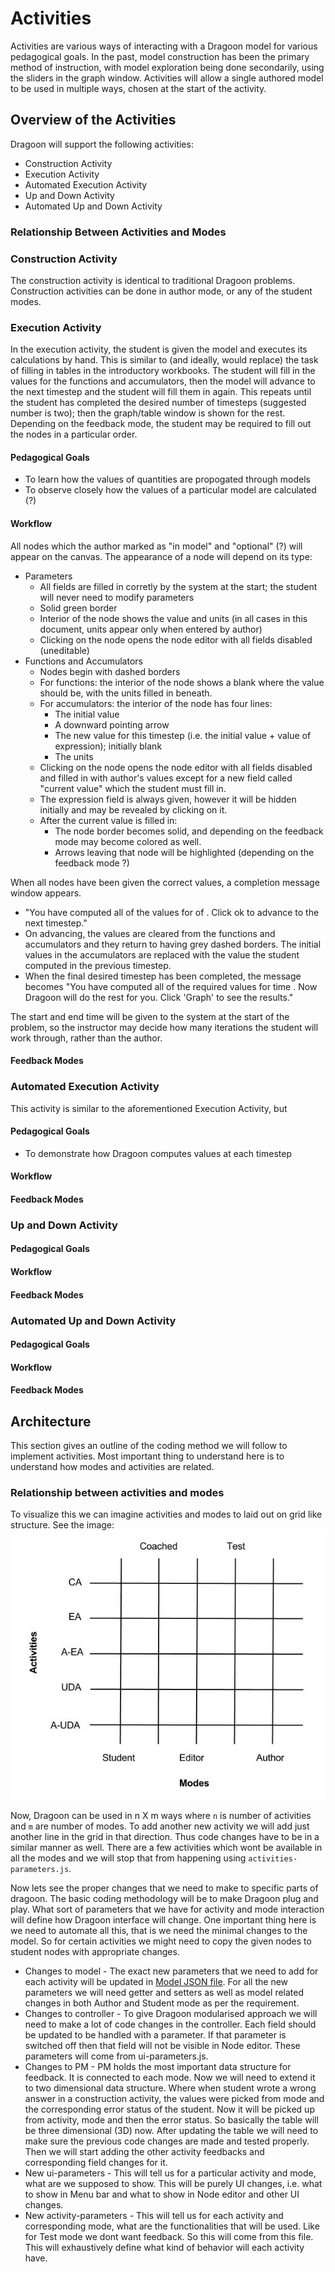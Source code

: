 # Activities #

Activities are various ways of interacting with a Dragoon model for various pedagogical goals.  In the past, model construction has been the primary method of instruction, with model exploration being done secondarily, using the sliders in the graph window.  Activities will allow a single authored model to be used in multiple ways, chosen at the start of the activity.

## Overview of the Activities
Dragoon will support the following activities:
* Construction Activity
* Execution Activity
* Automated Execution Activity
* Up and Down Activity
* Automated Up and Down Activity

### Relationship Between Activities and Modes

### Construction Activity
The construction activity is identical to traditional Dragoon problems.  Construction activities can be done in author mode, or any of the student modes.

### Execution Activity
In the execution activity, the student is given the model and executes its calculations by hand.  This is similar to (and ideally, would replace) the task of filling in tables in the introductory workbooks.  The student will fill in the values for the functions and accumulators, then the model will advance to the next timestep and the student will fill them in again.  This repeats until the student has completed the desired number of timesteps (suggested number is two); then the graph/table window is shown for the rest.  Depending on the feedback mode, the student may be required to fill out the nodes in a particular order.

#### Pedagogical Goals
* To learn how the values of quantities are propogated through models
* To observe closely how the values of a particular model are calculated (?)

#### Workflow
All nodes which the author marked as "in model" and "optional" (?) will appear on the canvas.  The appearance of a node will depend on its type:
* Parameters 
  * All fields are filled in corretly by the system at the start; the student will never need to modify parameters
  * Solid green border
  * Interior of the node shows the value and units (in all cases in this document, units appear only when entered by author)
  * Clicking on the node opens the node editor with all fields disabled (uneditable)
* Functions and Accumulators
  * Nodes begin with dashed borders 
  * For functions: the interior of the node shows a blank where the value should be, with the units filled in beneath.
  * For accumulators: the interior of the node has four lines:
    * The initial value
    * A downward pointing arrow
    * The new value for this timestep (i.e. the initial value + value of expression); initially blank
    * The units
  * Clicking on the node opens the node editor with all fields disabled and filled in with author's values except for a new field called "current value" which the student must fill in.
  * The expression field is always given, however it will be hidden initially and may be revealed by clicking on it.
  * After the current value is filled in:
    * The node border becomes solid, and depending on the feedback mode may become colored as well.
    * Arrows leaving that node will be highlighted (depending on the feedback mode ?)

When all nodes have been given the correct values, a completion message window appears.  
* "You have computed all of the values for <time> of <total time student is required to execute>.  Click ok to advance to the next timestep."
* On advancing, the values are cleared from the functions and accumulators and they return to having grey dashed borders.  The initial values in the accumulators are replaced with the value the student computed in the previous timestep.
* When the final desired timestep has been completed, the message becomes "You have computed all of the required values for time <time>.  Now Dragoon will do the rest for you.  Click 'Graph' to see the results."

The start and end time will be given to the system at the start of the problem, so the instructor may decide how many iterations the student will work through, rather than the author.
  
#### Feedback Modes

### Automated Execution Activity
This activity is similar to the aforementioned Execution Activity, but
#### Pedagogical Goals
* To demonstrate how Dragoon computes values at each timestep
#### Workflow
#### Feedback Modes

### Up and Down Activity
#### Pedagogical Goals
#### Workflow
#### Feedback Modes

### Automated Up and Down Activity
#### Pedagogical Goals
#### Workflow
#### Feedback Modes

## Architecture
This section gives an outline of the coding method we will follow to implement activities. Most important thing to understand here is to understand how modes and activities are related. 

### Relationship between activities and modes
To visualize this we can imagine activities and modes to laid out on grid like structure. See the image:
![Alt Interaction of Activity and Modes](activity_modes.jpg "Interaction of Activities and Modes")

Now, Dragoon can be used in n X m ways where `n` is number of activities and `m` are number of modes. To add another new activity we will add just another line in the grid in that direction. Thus code changes have to be in a similar manner as well. There are a few activities which wont be available in all the modes and we will stop that from happening using `activities-parameters.js`.

Now lets see the proper changes that we need to make to specific parts of dragoon. The basic coding methodology will be to make Dragoon plug and play. What sort of parameters that we have for activity and mode interaction will define how Dragoon interface will change. One important thing here is we need to automate all this, that is we need the minimal changes to the model. So for certain activities we might need to copy the given nodes to student nodes with appropriate changes.

* Changes to model - The exact new parameters that we need to add for each activity will be updated in [Model JSON file](json_format.md). For all the new parameters we will need getter and setters as well as model related changes in both Author and Student mode as per the requirement.
* Changes to controller - To give Dragoon modularised approach we will need to make a lot of code changes in the controller. Each field should be updated to be handled with a parameter. If that parameter is switched off then that field will not be visible in Node editor. These parameters will come from ui-parameters.js. 
* Changes to PM - PM holds the most important data structure for feedback. It is connected to each mode. Now we will need to extend it to two dimensional data structure. Where when student wrote a wrong answer in a construction activity, the values were picked from mode and the corresponding error status of the student. Now it will be picked up from activity, mode and then the error status. So basically the table will be three dimensional (3D) now. After updating the table we will need to make sure the previous code changes are made and tested properly. Then we will start adding the other activity feedbacks and corresponding field changes for it.
* New ui-parameters - This will tell us for a particular activity and mode, what are we supposed to show. This will be purely UI changes, i.e. what to show in Menu bar and what to show in Node editor and other UI changes. 
* New activity-parameters - This will tell us for each activity and corresponding mode, what are the functionalities that will be used. Like for Test mode we dont want feedback. So this will come from this file. This will exhaustively define what kind of behavior will each activity have.

